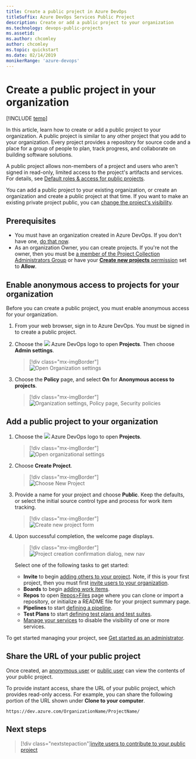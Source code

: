 ```yaml
---
title: Create a public project in Azure DevOps
titleSuffix: Azure DevOps Services Public Project  
description: Create or add a public project to your organization 
ms.technology: devops-public-projects
ms.assetid: 
ms.author: chcomley
author: chcomley
ms.topic: quickstart
ms.date: 02/14/2019
monikerRange: 'azure-devops'
---
```


# Create a public project in your organization

[!INCLUDE [temp](includes/version-public-projects.md)]

In this article, learn how to create or add a public project to your organization. A public project is similar to any other project that you add to your organization. Every project provides a repository for source code and a place for a group of people to plan, track progress, and collaborate on building software solutions.

A public project allows non-members of a project and users who aren't signed in read-only, limited access to the project's artifacts and services. For details, see [Default roles & access for public projects](default-roles-access-public.md).

You can add a public project to your existing organization, or create an organization and create a public project at that time. If you want to make an existing private project public, you can [change the project's visibility](make-project-public.md).

## Prerequisites

- You must have an organization created in Azure DevOps. If you don't have one, [do that now](../../user-guide/sign-up-invite-teammates.md).
- As an organization Owner, you can create projects. If you're not the owner, then you must be [a member of the Project Collection Administrators Group](../security/set-project-collection-level-permissions.md#collection-level) or have your [**Create new projects** permission](../security/set-project-collection-level-permissions.md#collection-level) set to **Allow**.

## Enable anonymous access to projects for your organization

Before you can create a public project, you must enable anonymous access for your organization.

1.  From your web browser, sign in to Azure DevOps. You must be signed in to create a public project.
2.  Choose the ![](../../media/icons/project-icon.png) Azure DevOps logo to open **Projects**. Then choose **Admin settings**.

    > [!div class="mx-imgBorder"]  
    > ![Open Organization settings](../../media/settings/open-admin-settings-vert.png)

3.  Choose the **Policy** page, and select **On** for **Anonymous access to projects**.

    > [!div class="mx-imgBorder"]  
    > ![Organization settings, Policy page, Security policies](media/create-public-project/org-policies-change-anon.png)

## Add a public project to your organization

1.  Choose the ![](../../media/icons/project-icon.png) Azure DevOps logo to open **Projects**.

    > [!div class="mx-imgBorder"]  
    > ![Open organizational settings](../../media/settings/open-projects-hub-vert-brn.png)

2.  Choose **Create Project**.

    > [!div class="mx-imgBorder"]  
    > ![Choose New Project](media/create-public-project/add-proj-vert-brn.png)

3.  Provide a name for your project and choose **Public**. Keep the defaults, or select the initial source control type and process for work item tracking.

    > [!div class="mx-imgBorder"]  
    > ![Create new project form](media/create-public-project/create-new-project-form-new-nav.png)

4.  Upon successful completion, the welcome page displays.

    > [!div class="mx-imgBorder"]  
    > ![Project creation confirmation dialog, new nav](../projects/media/create-project/project-creation-complete-new-nav.png)

    Select one of the following tasks to get started:

    - **Invite** to begin [adding others to your project](../security/add-users-team-project.md). Note, if this is your first project, then you must first [invite users to your organization](../accounts/add-team-members.md).
    - **Boards** to begin [adding work items](../../boards/work-items/view-add-work-items.md).
    - **Repos** to open [Repos>Files](../../repos/git/clone.md) page where you can clone or import a repository, or initialize a README file for your project summary page.
    - **Pipelines** to start [defining a pipeline](../../pipelines/index.yml).
    - **Test Plans** to start [defining test plans and test suites](../../test/create-a-test-plan.md).
    - [Manage your services](../settings/set-services.md) to disable the visibility of one or more services.

To get started managing your project, see [Get started as an administrator](../../user-guide/project-admin-tutorial.md).

## Share the URL of your public project

Once created, an [anonymous user](glossary-public.md#anonymous-user) or [public user](glossary-public.md#public-user) can view the contents of your public project.

To provide instant access, share the URL of your public project, which provides read-only access. For example, you can share the following portion of the URL shown under **Clone to your computer**.

`https://dev.azure.com/OrganizationName/ProjectName/`

## Next steps

> [!div class="nextstepaction"][invite users to contribute to your public project](invite-users-public.md)

